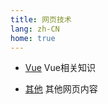 ```yaml
---
title: 网页技术
lang: zh-CN
home: true
---
```


<div class="homeNavContainer">

- [Vue](/code/web/vue/)
  Vue相关知识

- [其他](/code/web/others/)
  其他网页内容

</div>